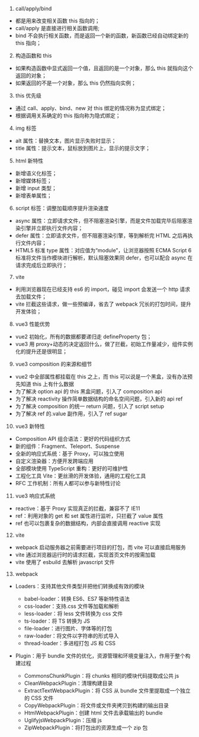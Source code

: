1. call/apply/bind

-   都是用来改变相关函数 this 指向的；
-   call/apply 是直接进行相关函数调用;
-   bind 不会执行相关函数，而是返回一个新的函数，新函数已经自动绑定新的 this 指向；

2. 构造函数和 this

-   如果构造函数中显式返回一个值，且返回的是一个对象，那么 this 就指向这个返回的对象；
-   如果返回的不是一个对象，那么 this 仍然指向实例；

3. this 优先级

-   通过 call、apply、bind、new 对 this 绑定的情况称为显式绑定；
-   根据调用关系确定的 this 指向称为隐式绑定；

4. img 标签

-   alt 属性：替换文本，图片显示失败时显示；
-   title 属性：提示文本，鼠标放到图片上，显示的提示文字；

5. html 新特性

-   新增语义化标签；
-   新增媒体标签；
-   新增 input 类型；
-   新增表单属性；

6. script 标签：调整加载顺序提升渲染速度

-   async 属性：立即请求文件，但不阻塞渲染引擎，而是文件加载完毕后阻塞渲染引擎并立即执行文件内容；
-   defer 属性：立即请求文件，但不阻塞渲染引擎，等到解析完 HTML 之后再执行文件内容；
-   HTML5 标准 type 属性：对应值为“module”，让浏览器按照 ECMA Script 6 标准将文件当作模块进行解析，默认阻塞效果同 defer，也可以配合 async 在请求完成后立即执行；

7. vite

-   利用浏览器现在已经支持 es6 的 import，碰见 import 会发送一个 http 请求去加载文件；
-   vite 拦截这些请求，做一些预编译，省去了 webpack 冗长的打包时间，提升开发体验；

8. vue3 性能优势

-   vue2 初始化，所有的数据都要递归走 defineProperty 包；
-   vue3 用 proxy+动态的决定返回什么，做了拦截，初始工作量减少，组件实例化的提升还是很明显；

9. vue3 composition 的来源和细节

-   vue2 中全部属性都挂载在 this 之上，而 this 可以说是一个黑盒，没有办法预先知道 this 上有什么数据
-   为了解决 option api 的 this 黑盒问题，引入了 composition api
-   为了解决 reactivity 操作简单数据结构的命名空间问题，引入新的 api ref
-   为了解决 composition 的统一 return 问题，引入了 script setup
-   为了解决 ref 的.value 副作用，引入了 ref sugar

10. vue3 新特性

-   Composition API 组合语法：更好的代码组织方式
-   新的组件：Fragment、Teleport、Suspense
-   全新的响应式系统：基于 Proxy，可以独立使用
-   自定义渲染器：方便开发跨端应用
-   全部模块使用 TypeScript 重构：更好的可维护性
-   工程化工具 Vite：更丝滑的开发体验，通用的工程化工具
-   RFC 工作机制：所有人都可以参与新特性讨论

11. vue3 响应式系统

-   reactive：基于 Proxy 实现真正的拦截，兼容不了 IE11
-   ref：利用对象的 get 和 set 属性进行监听，只拦截了 value 属性
-   ref 也可以包裹复杂的数据结构，内部会直接调用 reactive 实现

12. vite

-   webpack 启动服务器之前需要进行项目的打包，而 vite 可以直接启用服务
-   vite 通过浏览器运行时的请求拦截，实现首页文件的按需加载
-   vite 使用了 esbuild 去解析 javascript 文件

13. webpack

-   Loaders：支持其他文件类型并把他们转换成有效的模块

    -   babel-loader：转换 ES6、ES7 等新特性语法
    -   css-loader：支持.css 文件等加载和解析
    -   less-loader：将 less 文件转换为 css 文件
    -   ts-loader：将 TS 转换为 JS
    -   file-loader：进行图片、字体等的打包
    -   raw-loader：将文件以字符串的形式导入
    -   thread-loader：多进程打包 JS 和 CSS

-   Plugin：用于 bundle 文件的优化，资源管理和环境变量注入，作用于整个构建过程
    -   CommonsChunkPlugin：将 chunks 相同的模块代码提取成公共 js
    -   CleanWebpackPlugin：清理构建目录
    -   ExtractTextWebpackPlugin：将 CSS 从 bundle 文件里提取成一个独立的 CSS 文件
    -   CopyWebpackPlugin：将文件或文件夹拷贝到构建的输出目录
    -   HtmlWebpackPlugin：创建 html 文件去承载输出的 bundle
    -   UglifyjsWebpackPlugin：压缩 js
    -   ZipWebpackPlugin：将打包出的资源生成一个 zip 包
